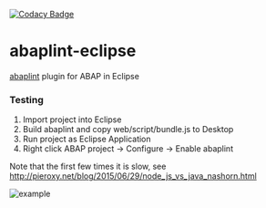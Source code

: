 [![Codacy Badge](https://api.codacy.com/project/badge/grade/56f3e9fbccd54a43b29c5dcaab37ea41)](https://www.codacy.com/app/larshp/abaplint-eclipse)

# abaplint-eclipse

[abaplint](https://github.com/larshp/abaplint) plugin for ABAP in Eclipse

### Testing
1. Import project into Eclipse
2. Build abaplint and copy web/script/bundle.js to Desktop
3. Run project as Eclipse Application
4. Right click ABAP project -> Configure -> Enable abaplint

Note that the first few times it is slow, see http://pieroxy.net/blog/2015/06/29/node_js_vs_java_nashorn.html

![example](https://cloud.githubusercontent.com/assets/5888506/13034067/685d6724-d32b-11e5-883d-11a2906b359a.png)
